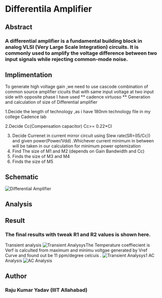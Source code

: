 # Differentila Amplifier
## Abstract 
### A differential amplifier is a fundamental building block in analog VLSI (Very Large Scale Integration) circuits. It is commonly used to amplify the voltage difference between two input signals while rejecting common-mode noise.
## Implimentation 
 To  generate high voltage gain ,we need to use cascode combination of common source amplifier cicuits that with same input voltage at two input side with opposite phase 
   I have used ** cadence virtuoso **
   Generation and calculation of size of Differential amplifier
 
 1.Decide the length of technology ,as i have 180nm technology file in my college Cadence lab  
 
 2.Decide Cc(Compensation capacitor) Cc>= 0.22*Cl
 
 3. Decide Currenet in current mirror circuit using Slew rate(SR=(I5/Cc)) and given power(Power/Vdd) .Whichever current minimum in between will be taken in our calculation for    minimum power optemization
4. Find The size of M1 and M2 (depends on Gain Bandwidth and Cc)
5. Finds the size of M3 and M4 
6. Finds the size of M5
 ## Schematic
 ![Differential Amplifier](https://github.com/mec2021045/Two-Stage-Differential-Amplifier/assets/115482179/c3936a0e-6255-4a23-b402-067dccfa6081)

## Analysis

## Result

### The final results with tweak R1 and R2 values is shown here.
Transient analysis
![Transient Analysys](https://github.com/mec2021045/Two-Stage-Differential-Amplifier/assets/115482179/2912a48b-c5aa-4f7a-b3e1-d380f3b6eebe)The Temperature coeffiecient is Verf is calculted from maximum and minimu voltgae generated by Vref Curve and found out be 11 ppm/degree celcuis .
![Transient Analysys1](https://github.com/mec2021045/Two-Stage-Differential-Amplifier/assets/115482179/090539f7-1820-447b-b302-15eb33b10a32)
AC Analysis 
![AC Analysis](https://github.com/mec2021045/Two-Stage-Differential-Amplifier/assets/115482179/b9f9ae2c-9731-4105-bc82-bdefb45baa65)
## Author
### Raju Kumar Yadav (IIIT Allahabad)
